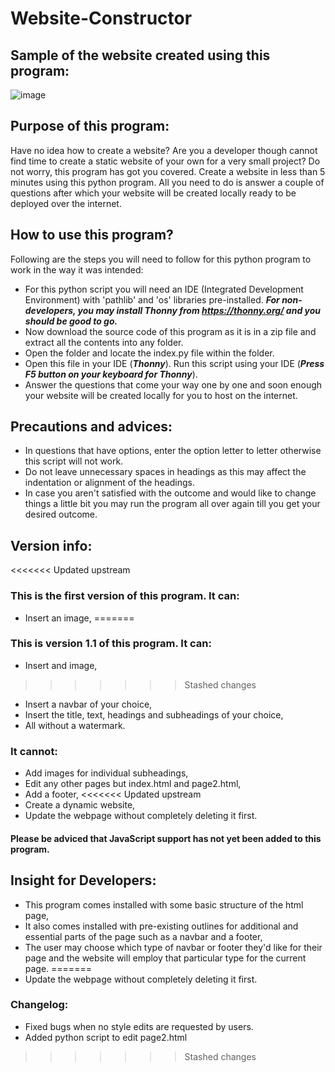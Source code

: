 # Website-Constructor

## Sample of the website created using this program:
![image](https://user-images.githubusercontent.com/82143161/213654864-bf17d014-deec-4892-af97-d999de4df968.png)

## Purpose of this program:
Have no idea how to create a website? Are you a developer though cannot find time to create a static website of your own for a very small project? 
Do not worry, this program has got you covered. Create a website in less than 5 minutes using this python program. All you need to do is answer a couple of questions after which your website will be created locally ready to be deployed over the internet.

## How to use this program?
Following are the steps you will need to follow for this python program to work in the way it was intended:
- For this python script you will need an IDE (Integrated Development Environment) with 'pathlib' and 'os' libraries pre-installed. 
_**For non-developers, you may install Thonny from https://thonny.org/ and you should be good to go.**_
- Now download the source code of this program as it is in a zip file and extract all the contents into any folder.
- Open the folder and locate the index.py file within the folder.
- Open this file in your IDE (_**Thonny**_). Run this script using your IDE (_**Press F5 button on your keyboard for Thonny**_).
- Answer the questions that come your way one by one and soon enough your website will be created locally for you to host on the internet.

## Precautions and advices: 
- In questions that have options, enter the option letter to letter otherwise this script will not work.
- Do not leave unnecessary spaces in headings as this may affect the indentation or alignment of the headings.
- In case you aren't satisfied with the outcome and would like to change things a little bit you may run the program all over again till you get your desired outcome. 

## Version info:
<<<<<<< Updated upstream
### This is the first version of this program. It can:
- Insert an image,
=======
### This is version 1.1 of this program. It can:
- Insert and image,
>>>>>>> Stashed changes
- Insert a navbar of your choice,
- Insert the title, text, headings and subheadings of your choice,
- All without a watermark.
### It cannot:
- Add images for individual subheadings,
- Edit any other pages but index.html and page2.html,
- Add a footer,
<<<<<<< Updated upstream
- Create a dynamic website,
- Update the webpage without completely deleting it first.
#### Please be adviced that JavaScript support has not yet been added to this program. 

## Insight for Developers:
- This program comes installed with some basic structure of the html page,
- It also comes installed with pre-existing outlines for additional and essential parts of the page such as a navbar and a footer,
- The user may choose which type of navbar or footer they'd like for their page and the website will employ that particular type for the current page.
=======
- Update the webpage without completely deleting it first.
### Changelog:
- Fixed bugs when no style edits are requested by users.
- Added python script to edit page2.html
>>>>>>> Stashed changes
